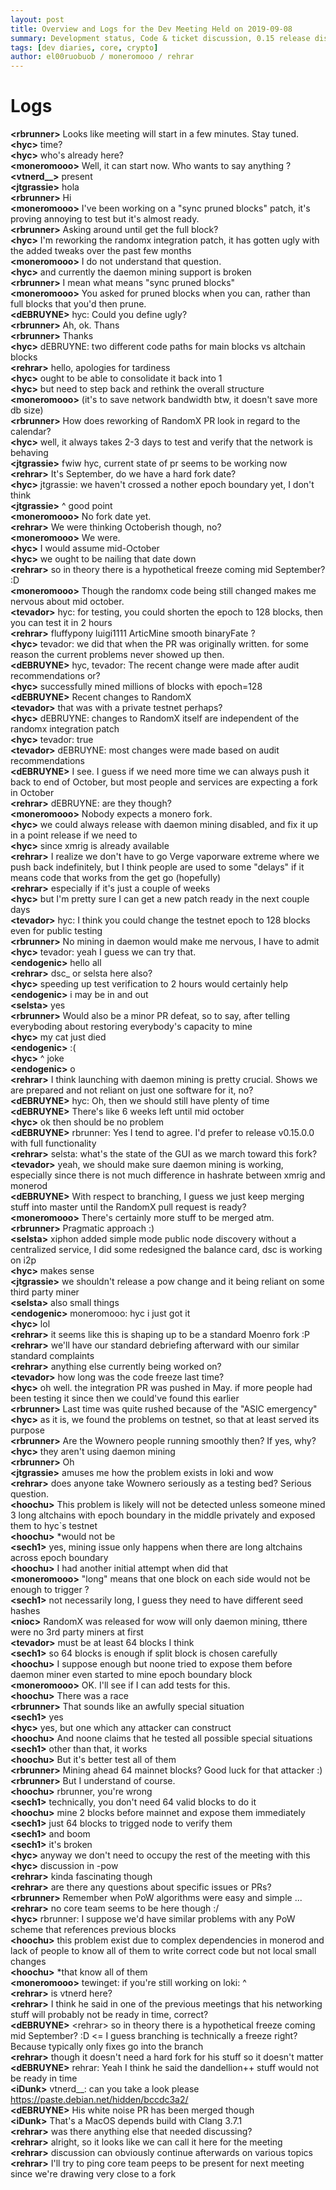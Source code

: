 ```yaml
---
layout: post
title: Overview and Logs for the Dev Meeting Held on 2019-09-08
summary: Development status, Code & ticket discussion, 0.15 release discussion, and miscellaneous
tags: [dev diaries, core, crypto]
author: el00ruobuob / moneromooo / rehrar
---
```


# Logs  

**\<rbrunner>** Looks like meeting will start in a few minutes. Stay tuned.  
**\<hyc>** time?  
**\<hyc>** who's already here?  
**\<moneromooo>** Well, it can start now. Who wants to say anything ?  
**\<vtnerd\_\_>** present  
**\<jtgrassie>** hola  
**\<rbrunner>** Hi  
**\<moneromooo>** I've been working on a "sync pruned blocks" patch, it's proving annoying to test but it's almost ready.  
**\<rbrunner>** Asking around until get the full block?  
**\<hyc>** I'm reworking the randomx integration patch, it has gotten ugly with the added tweaks over the past few months  
**\<moneromooo>** I do not understand that question.  
**\<hyc>** and currently the daemon mining support is broken  
**\<rbrunner>** I mean what means "sync pruned blocks"  
**\<moneromooo>** You asked for pruned blocks when you can, rather than full blocks that you'd then prune.  
**\<dEBRUYNE>** hyc: Could you define ugly?  
**\<rbrunner>** Ah, ok. Thans  
**\<rbrunner>** Thanks  
**\<hyc>** dEBRUYNE: two different code paths for main blocks vs altchain blocks  
**\<rehrar>** hello, apologies for tardiness  
**\<hyc>** ought to be able to consolidate it back into 1  
**\<hyc>** but need to step back and rethink the overall structure  
**\<moneromooo>** (it's to save network bandwidth btw, it doesn't save more db size)  
**\<rbrunner>** How does reworking of RandomX PR look in regard to the calendar?  
**\<hyc>** well, it always takes 2-3 days to test and verify that the network is behaving  
**\<jtgrassie>** fwiw hyc, current state of pr seems to be working now  
**\<rehrar>** It's September, do we have a hard fork date?  
**\<hyc>** jtgrassie: we haven't crossed a nother epoch boundary yet, I don't think  
**\<jtgrassie>** ^ good point  
**\<moneromooo>** No fork date yet.  
**\<rehrar>** We were thinking Octoberish though, no?  
**\<moneromooo>** We were.  
**\<hyc>** I would assume mid-October  
**\<hyc>** we ought to be nailing that date down  
**\<rehrar>** so in theory there is a hypothetical freeze coming mid September? :D  
**\<moneromooo>** Though the randomx code being still changed makes me nervous about mid october.  
**\<tevador>** hyc: for testing, you could shorten the epoch to 128 blocks, then you can test it in 2 hours  
**\<rehrar>** fluffypony luigi1111 ArticMine smooth binaryFate ?  
**\<hyc>** tevador: we did that when the PR was originally written. for some reason the current problems never showed up then.  
**\<dEBRUYNE>** hyc, tevador: The recent change were made after audit recommendations or?  
**\<hyc>** successfully mined millions of blocks with epoch=128  
**\<dEBRUYNE>** Recent changes to RandomX  
**\<tevador>** that was with a private testnet perhaps?  
**\<hyc>** dEBRUYNE: changes to RandomX itself are independent of the randomx integration patch  
**\<hyc>** tevador: true  
**\<tevador>** dEBRUYNE: most changes were made based on audit recommendations  
**\<dEBRUYNE>** I see. I guess if we need more time we can always push it back to end of October, but most people and services are expecting a fork in October  
**\<rehrar>** dEBRUYNE: are they though?  
**\<moneromooo>** Nobody expects a monero fork.  
**\<hyc>** we could always release with daemon mining disabled, and fix it up in a point release if we need to  
**\<hyc>** since xmrig is already available  
**\<rehrar>** I realize we don't have to go Verge vaporware extreme where we push back indefinitely, but I think people are used to some "delays" if it means code that works from the get go (hopefully)  
**\<rehrar>** especially if it's just a couple of weeks  
**\<hyc>** but I'm pretty sure I can get a new patch ready in the next couple days  
**\<tevador>** hyc: I think you could change the testnet epoch to 128 blocks even for public testing  
**\<rbrunner>** No mining in daemon would make me nervous, I have to admit  
**\<hyc>** tevador: yeah I guess we can try that.  
**\<endogenic>** hello all  
**\<rehrar>** dsc\_ or selsta here also?  
**\<hyc>** speeding up test verification to 2 hours would certainly help  
**\<endogenic>** i may be in and out  
**\<selsta>** yes  
**\<rbrunner>** Would also be a minor PR defeat, so to say, after telling everyboding about restoring everybody's capacity to mine  
**\<hyc>** my cat just died  
**\<endogenic>** :(  
**\<hyc>** ^ joke  
**\<endogenic>** o  
**\<rehrar>** I think launching with daemon mining is pretty crucial. Shows we are prepared and not reliant on just one software for it, no?  
**\<dEBRUYNE>** hyc: Oh, then we should still have plenty of time  
**\<dEBRUYNE>** There's like 6 weeks left until mid october  
**\<hyc>** ok then should be no problem  
**\<dEBRUYNE>** rbrunner: Yes I tend to agree. I'd prefer to release v0.15.0.0 with full functionality  
**\<rehrar>** selsta: what's the state of the GUI as we march toward this fork?  
**\<tevador>** yeah, we should make sure daemon mining is working, especially since there is not much difference in hashrate between xmrig and monerod  
**\<dEBRUYNE>** With respect to branching, I guess we just keep merging stuff into master until the RandomX pull request is ready?  
**\<moneromooo>** There's certainly more stuff to be merged atm.  
**\<rbrunner>** Pragmatic approach :)  
**\<selsta>** xiphon added simple mode public node discovery without a centralized service, I did some redesigned the balance card, dsc is working on i2p  
**\<hyc>** makes sense  
**\<jtgrassie>** we shouldn't release a pow change and it being reliant on some third party miner  
**\<selsta>** also small things  
**\<endogenic>** moneromooo: hyc i just got it  
**\<hyc>** lol  
**\<rehrar>** it seems like this is shaping up to be a standard Moenro fork :P  
**\<rehrar>** we'll have our standard debriefing afterward with our similar standard complaints  
**\<rehrar>** anything else currently being worked on?  
**\<tevador>** how long was the code freeze last time?  
**\<hyc>** oh well. the integration PR was pushed in May. if more people had been testing it since then we could've found this earlier  
**\<rbrunner>** Last time was quite rushed because of the "ASIC emergency"  
**\<hyc>** as it is, we found the problems on testnet, so that at least served its purpose  
**\<rbrunner>** Are the Wownero people running smoothly then? If yes, why?  
**\<hyc>** they aren't using daemon mining  
**\<rbrunner>** Oh  
**\<jtgrassie>** amuses me how the problem exists in loki and wow  
**\<rehrar>** does anyone take Wownero seriously as a testing bed? Serious question.  
**\<hoochu>** This problem is likely will not be detected unless someone mined 3 long altchains with epoch boundary in the middle privately and exposed them to hyc\`s testnet  
**\<hoochu>** \*would not be  
**\<sech1>** yes, mining issue only happens when there are long altchains across epoch boundary  
**\<hoochu>** I had another initial attempt when did that  
**\<moneromooo>** "long" means that one block on each side would not be enough to trigger ?  
**\<sech1>** not necessarily long, I guess they need to have different seed hashes  
**\<nioc>** RandomX was released for wow will only daemon mining, tthere were no 3rd party miners at first  
**\<tevador>** must be at least 64 blocks I think  
**\<sech1>** so 64 blocks is enough if split block is chosen carefully  
**\<hoochu>** I suppose enough but noone tried to expose them before daemon miner even started to mine epoch boundary block  
**\<moneromooo>** OK. I'll see if I can add tests for this.  
**\<hoochu>** There was a race  
**\<rbrunner>** That sounds like an awfully special situation  
**\<sech1>** yes  
**\<hyc>** yes, but one which any attacker can construct  
**\<hoochu>** And noone claims that he tested all possible special situations  
**\<sech1>** other than that, it works  
**\<hoochu>** But it's better test all of them  
**\<rbrunner>** Mining ahead 64 mainnet blocks? Good luck for that attacker :)  
**\<rbrunner>** But I understand of course.  
**\<hoochu>** rbrunner, you're wrong  
**\<sech1>** technically, you don't need 64 valid blocks to do it  
**\<hoochu>** mine 2 blocks before mainnet and expose them immediately  
**\<sech1>** just 64 blocks to trigged node to verify them  
**\<sech1>** and boom  
**\<sech1>** it's broken  
**\<hyc>** anyway we don't need to occupy the rest of the meeting with this  
**\<hyc>** discussion in -pow  
**\<rehrar>** kinda fascinating though  
**\<rehrar>** are there any questions about specific issues or PRs?  
**\<rbrunner>** Remember when PoW algorithms were easy and simple ...  
**\<rehrar>** no core team seems to be here though :/  
**\<hyc>** rbrunner: I suppose we'd have similar problems with any PoW scheme that references previous blocks  
**\<hoochu>** this problem exist due to complex dependencies in monerod and lack of people to know all of them to write correct code but not local small changes  
**\<hoochu>** \*that know all of them  
**\<moneromooo>** tewinget: if you're still working on loki: ^  
**\<rehrar>** is vtnerd here?  
**\<rehrar>** I think he said in one of the previous meetings that his networking stuff will probably not be ready in time, correct?  
**\<dEBRUYNE>** \<rehrar> so in theory there is a hypothetical freeze coming mid September? :D \<= I guess branching is technically a freeze right? Because typically only fixes go into the branch  
**\<rehrar>** though it doesn't need a hard fork for his stuff so it doesn't matter  
**\<dEBRUYNE>** rehrar: Yeah I think he said the dandellion++ stuff would not be ready in time  
**\<iDunk>** vtnerd\_\_: can you take a look please  https://paste.debian.net/hidden/bccdc3a2/  
**\<dEBRUYNE>** His white noise PR has been merged though  
**\<iDunk>** That's a MacOS depends build with Clang 3.7.1  
**\<rehrar>** was there anything else that needed discussing?  
**\<rehrar>** alright, so it looks like we can call it here for the meeting  
**\<rehrar>** discussion can obviously continue afterwards on various topics  
**\<rehrar>** I'll try to ping core team peeps to be present for next meeting since we're drawing very close to a fork  
